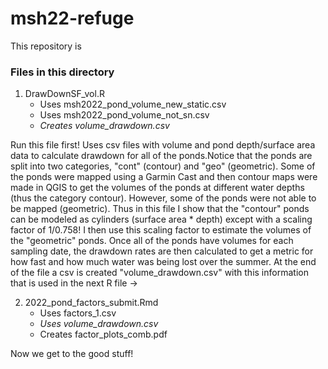 # msh22-refuge

This repository is 

### Files in this directory
1. DrawDownSF_vol.R
   - Uses msh2022_pond_volume_new_static.csv
   - Uses msh2022_pond_volume_not_sn.csv
   - *Creates volume_drawdown.csv*
  
  Run this file first! Uses csv files with volume and pond depth/surface area data to calculate drawdown for all of the ponds.Notice that the ponds are split into two categories, "cont" (contour) and "geo" (geometric). Some of the ponds were mapped using a Garmin Cast and then contour maps were made in QGIS to get the volumes of the ponds at different water depths (thus the category contour). However, some of the ponds were not able to be mapped (geometric). Thus in this file I show that the "contour" ponds can be modeled as cylinders (surface area * depth) except with a scaling factor of 1/0.758! I then use this scaling factor to estimate the volumes of the "geometric" ponds. Once all of the ponds have volumes for each sampling date, the drawdown rates are then calculated to get a metric for how fast and how much water was being lost over the summer. At the end of the file a csv is created "volume_drawdown.csv" with this information that is used in the next R file ->
   
2. 2022_pond_factors_submit.Rmd
   - Uses factors_1.csv
   - *Uses volume_drawdown.csv*
   - Creates factor_plots_comb.pdf

Now we get to the good stuff! 
